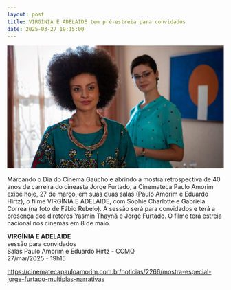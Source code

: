 ```yaml
---
layout: post
title: VIRGÍNIA E ADELAIDE tem pré-estreia para convidados
date: 2025-03-27 19:15:00
---
```

![](/uploads/vea-encontro.jpg)

Marcando o Dia do Cinema Gaúcho e abrindo a mostra retrospectiva de 40 anos de carreira do cineasta Jorge Furtado, a Cinemateca Paulo Amorim exibe hoje, 27 de março, em suas duas salas (Paulo Amorim e Eduardo Hirtz), o filme VIRGÍNIA E ADELAIDE, com Sophie Charlotte e Gabriela Correa (na foto de Fábio Rebelo). A sessão será para convidados e terá a presença dos diretores Yasmin Thayná e Jorge Furtado. O filme terá estreia nacional nos cinemas em 8 de maio.

**VIRGÍNIA E ADELAIDE**\
sessão para convidados\
Salas Paulo Amorim e Eduardo Hirtz - CCMQ\
27/mar/2025 - 19h15

<https://cinematecapauloamorim.com.br/noticias/2266/mostra-especial-jorge-furtado-multiplas-narrativas>
